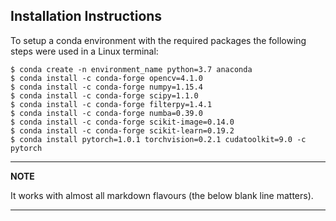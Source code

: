 ## Installation Instructions

To setup a conda environment with the required packages the following steps were used in a Linux terminal:

```
$ conda create -n environment_name python=3.7 anaconda
$ conda install -c conda-forge opencv=4.1.0
$ conda install -c conda-forge numpy=1.15.4
$ conda install -c conda-forge scipy=1.1.0
$ conda install -c conda-forge filterpy=1.4.1
$ conda install -c conda-forge numba=0.39.0
$ conda install -c conda-forge scikit-image=0.14.0
$ conda install -c conda-forge scikit-learn=0.19.2
$ conda install pytorch=1.0.1 torchvision=0.2.1 cudatoolkit=9.0 -c pytorch

```
---
**NOTE**

It works with almost all markdown flavours (the below blank line matters).

---
